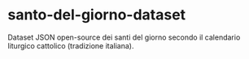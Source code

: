 # santo-del-giorno-dataset
Dataset JSON open-source dei santi del giorno secondo il calendario liturgico cattolico (tradizione italiana).
